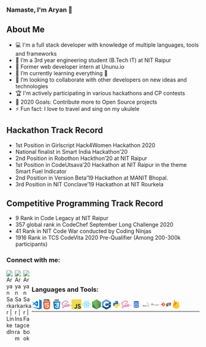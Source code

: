 ### Namaste, I'm Aryan 🙏

## About Me

- 💻 I'm a full stack developer with knowledge of multiple languages, tools and frameworks
- 🔭 I’m a 3rd year engineering student (B.Tech IT) at NIT Raipur
- 💼 Former web developer intern at Ununu.io
- 🌱 I’m currently learning everything 🤣 
- 👯 I’m looking to collaborate with other developers on new ideas and technologies
- 🏆 I'm actively participating in various hackathons and CP contests
- 🥅 2020 Goals: Contribute more to Open Source projects
- ⚡ Fun fact: I love to travel and sing on my ukulele

## Hackathon Track Record

* 1st Position in Girlscript Hack4Women Hackathon 2020
* National finalist in Smart India Hackathon’20
* 2nd Position in Robothon Hackthon’20 at NIT Raipur
* 1st Position in CodeUtsava’20 Hackathon at NIT Raipur in the theme Smart Fuel Indicator
* 2nd Position in Version Beta’19 Hackathon at MANIT Bhopal.
* 3rd Position in NIT Conclave’19 Hackathon at NIT Rourkela

## Competitive Programming Track Record

* 9 Rank in Code Legacy at NIT Raipur
* 357 global rank in CodeChef September Long Challenge 2020
* 41 Rank in NIT Code War conducted by Coding Ninjas
* 1916 Rank in TCS CodeVita 2020 Pre-Qualifier (Among 200-300k participants)

### Connect with me:

[<img align="left" alt="Aryan Sarkar | LinkedIn" width="22px" src="https://cdn.jsdelivr.net/npm/simple-icons@v3/icons/linkedin.svg" />][linkedin]
[<img align="left" alt="Aryan Sarkar | Instagram" width="22px" src="https://cdn.jsdelivr.net/npm/simple-icons@v3/icons/instagram.svg" />][instagram]
[<img align="left" alt="Aryan Sarkar | Facebook" width="22px" src="https://cdn.jsdelivr.net/npm/simple-icons@v3/icons/facebook.svg" />][facebook]

<br />

### Languages and Tools:

<img align="left" alt="Visual Studio Code" width="26px" src="https://raw.githubusercontent.com/github/explore/80688e429a7d4ef2fca1e82350fe8e3517d3494d/topics/visual-studio-code/visual-studio-code.png" />
<img align="left" alt="HTML5" width="26px" src="https://raw.githubusercontent.com/github/explore/80688e429a7d4ef2fca1e82350fe8e3517d3494d/topics/html/html.png" />
<img align="left" alt="CSS3" width="26px" src="https://raw.githubusercontent.com/github/explore/80688e429a7d4ef2fca1e82350fe8e3517d3494d/topics/css/css.png" />
<img align="left" alt="Sass" width="26px" src="https://raw.githubusercontent.com/github/explore/80688e429a7d4ef2fca1e82350fe8e3517d3494d/topics/sass/sass.png" />
<img align="left" alt="JavaScript" width="26px" src="https://raw.githubusercontent.com/github/explore/80688e429a7d4ef2fca1e82350fe8e3517d3494d/topics/javascript/javascript.png" /> 
<img align="left" alt="React" width="26px" src="https://raw.githubusercontent.com/github/explore/80688e429a7d4ef2fca1e82350fe8e3517d3494d/topics/react/react.png" />
<img align="left" alt="Node.js" width="26px" src="https://raw.githubusercontent.com/github/explore/80688e429a7d4ef2fca1e82350fe8e3517d3494d/topics/nodejs/nodejs.png" />
<img align="left" alt="Cpp" width="26px" src="https://raw.githubusercontent.com/github/explore/80688e429a7d4ef2fca1e82350fe8e3517d3494d/topics/cpp/cpp.png" />
<img align="left" alt="Python" width="26px" src="https://raw.githubusercontent.com/github/explore/80688e429a7d4ef2fca1e82350fe8e3517d3494d/topics/python/python.png" />
<img align="left" alt="Java" width="26px" src="https://raw.githubusercontent.com/github/explore/80688e429a7d4ef2fca1e82350fe8e3517d3494d/topics/sass/sass.png" />
<img align="left" alt="SQL" width="26px" src="https://raw.githubusercontent.com/github/explore/80688e429a7d4ef2fca1e82350fe8e3517d3494d/topics/sql/sql.png" />
<img align="left" alt="MySQL" width="26px" src="https://raw.githubusercontent.com/github/explore/80688e429a7d4ef2fca1e82350fe8e3517d3494d/topics/mysql/mysql.png" />
<img align="left" alt="MongoDB" width="26px" src="https://raw.githubusercontent.com/github/explore/80688e429a7d4ef2fca1e82350fe8e3517d3494d/topics/mongodb/mongodb.png" />
<img align="left" alt="Git" width="26px" src="https://raw.githubusercontent.com/github/explore/80688e429a7d4ef2fca1e82350fe8e3517d3494d/topics/git/git.png" />
<img align="left" alt="Firebase" width="26px" src="https://raw.githubusercontent.com/github/explore/80688e429a7d4ef2fca1e82350fe8e3517d3494d/topics/firebase/firebase.png" />

<br />

---

[instagram]: https://instagram.com/_the_philosopher_
[linkedin]: https://linkedin.com/in/aryan-sarkar
[facebook]: https://www.facebook.com/aryan.sarkar.792

